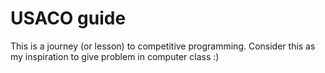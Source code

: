 # USACO guide
This is a journey (or lesson) to competitive programming. Consider this as my inspiration to give problem in computer class :)

